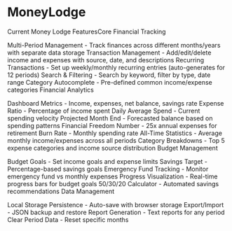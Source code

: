 # MoneyLodge
Current Money Lodge FeaturesCore Financial Tracking

Multi-Period Management - Track finances across different months/years with separate data storage
Transaction Management - Add/edit/delete income and expenses with source, date, and descriptions
Recurring Transactions - Set up weekly/monthly recurring entries (auto-generates for 12 periods)
Search & Filtering - Search by keyword, filter by type, date range
Category Autocomplete - Pre-defined common income/expense categories
Financial Analytics

Dashboard Metrics - Income, expenses, net balance, savings rate
Expense Ratio - Percentage of income spent
Daily Average Spend - Current spending velocity
Projected Month End - Forecasted balance based on spending patterns
Financial Freedom Number - 25x annual expenses for retirement
Burn Rate - Monthly spending rate
All-Time Statistics - Average monthly income/expenses across all periods
Category Breakdowns - Top 5 expense categories and income source distribution
Budget Management

Budget Goals - Set income goals and expense limits
Savings Target - Percentage-based savings goals
Emergency Fund Tracking - Monitor emergency fund vs monthly expenses
Progress Visualization - Real-time progress bars for budget goals
50/30/20 Calculator - Automated savings recommendations
Data Management

Local Storage Persistence - Auto-save with browser storage
Export/Import - JSON backup and restore
Report Generation - Text reports for any period
Clear Period Data - Reset specific months